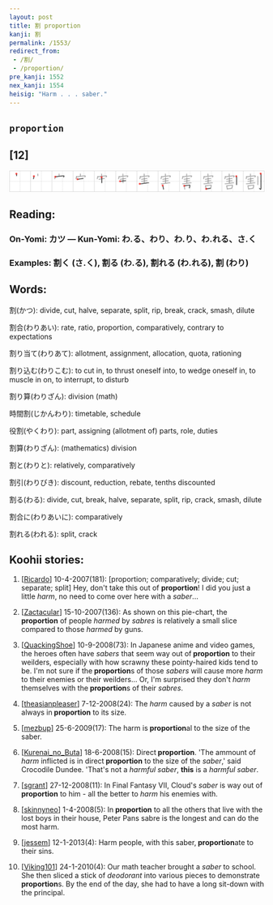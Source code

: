 ```yaml
---
layout: post
title: 割 proportion
kanji: 割
permalink: /1553/
redirect_from:
 - /割/
 - /proportion/
pre_kanji: 1552
nex_kanji: 1554
heisig: "Harm . . . saber."
---
```


## `proportion`

## [12]

<div class="stroke"><img src="../images/E589B2.png" /></div>

## Reading:

### On-Yomi: カツ &mdash; Kun-Yomi: わ.る、わり、わ.り、わ.れる、さ.く

### Examples: 割く (さ.く), 割る (わ.る), 割れる (わ.れる), 割 (わり)

## Words:

割(かつ): divide, cut, halve, separate, split, rip, break, crack, smash, dilute

割合(わりあい): rate, ratio, proportion, comparatively, contrary to expectations

割り当て(わりあて): allotment, assignment, allocation, quota, rationing

割り込む(わりこむ): to cut in, to thrust oneself into, to wedge oneself in, to muscle in on, to interrupt, to disturb

割り算(わりざん): division (math)

時間割(じかんわり): timetable, schedule

役割(やくわり): part, assigning (allotment of) parts, role, duties

割算(わりざん): (mathematics) division

割と(わりと): relatively, comparatively

割引(わりびき): discount, reduction, rebate, tenths discounted

割る(わる): divide, cut, break, halve, separate, split, rip, crack, smash, dilute

割合に(わりあいに): comparatively

割れる(われる): split, crack

## Koohii stories:

1) [<a href="http://kanji.koohii.com/profile/Ricardo">Ricardo</a>] 10-4-2007(181): [proportion; comparatively; divide; cut; separate; split] Hey, don&#039;t take this out of <strong>proportion</strong>! I did you just a little <em>harm</em>, no need to come over here with a <em>saber</em>... 

2) [<a href="http://kanji.koohii.com/profile/Zactacular">Zactacular</a>] 15-10-2007(136): As shown on this pie-chart, the<strong> proportion</strong> of people <em>harmed</em> by <em>sabres</em> is relatively a small slice compared to those <em>harmed</em> by guns. 

3) [<a href="http://kanji.koohii.com/profile/QuackingShoe">QuackingShoe</a>] 10-9-2008(73): In Japanese anime and video games, the heroes often have <em>sabers</em> that seem way out of<strong> proportion</strong> to their weilders, especially with how scrawny these pointy-haired kids tend to be. I&#039;m not sure if the<strong> proportion</strong>s of those <em>sabers</em> will cause more <em>harm</em> to their enemies or their weilders... Or, I&#039;m surprised they don&#039;t <em>harm</em> themselves with the<strong> proportion</strong>s of their <em>sabres</em>. 

4) [<a href="http://kanji.koohii.com/profile/theasianpleaser">theasianpleaser</a>] 7-12-2008(24): The <em>harm</em> caused by a <em>saber</em> is not always in<strong> proportion</strong> to its size. 

5) [<a href="http://kanji.koohii.com/profile/mezbup">mezbup</a>] 25-6-2009(17): The harm is<strong> proportion</strong>al to the size of the saber. 

6) [<a href="http://kanji.koohii.com/profile/Kurenai_no_Buta">Kurenai_no_Buta</a>] 18-6-2008(15): Direct<strong> proportion</strong>. &#039;The ammount of <em>harm</em> inflicted is in direct<strong> proportion</strong> to the size of the <em>saber</em>,&#039; said Crocodile Dundee. &#039;That&#039;s not a <em>harmful</em> <em>saber</em>, <strong>this</strong> is a <em>harmful</em> <em>saber</em>. 

7) [<a href="http://kanji.koohii.com/profile/sgrant">sgrant</a>] 27-12-2008(11): In Final Fantasy VII, Cloud&#039;s <em>saber</em> is way out of<strong> proportion</strong> to him - all the better to <em>harm</em> his enemies with. 

8) [<a href="http://kanji.koohii.com/profile/skinnyneo">skinnyneo</a>] 1-4-2008(5): In<strong> proportion</strong> to all the others that live with the lost boys in their house, Peter Pans sabre is the longest and can do the most harm. 

9) [<a href="http://kanji.koohii.com/profile/jessem">jessem</a>] 12-1-2013(4): Harm people, with this saber,<strong> proportion</strong>ate to their sins. 

10) [<a href="http://kanji.koohii.com/profile/Viking101">Viking101</a>] 24-1-2010(4): Our math teacher brought a <em>saber</em> to school. She then sliced a stick of <em>deodorant</em> into various pieces to demonstrate<strong> proportion</strong>s. By the end of the day, she had to have a long sit-down with the principal. 
